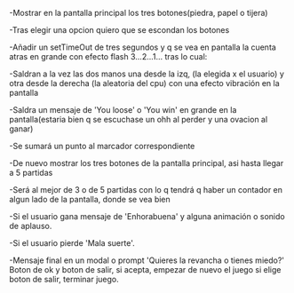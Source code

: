 
-Mostrar en la pantalla principal los tres botones(piedra, papel o tijera)

-Tras elegir una opcion quiero que se escondan los botones

-Añadir un setTimeOut de tres segundos y q se vea en pantalla la cuenta atras en grande con efecto flash 3...2...1... tras lo cual:

-Saldran a la vez las dos manos una desde la izq, (la elegida x el usuario) y otra desde la derecha (la aleatoria del cpu) con una efecto vibración en la pantalla

-Saldra un mensaje de 'You loose' o 'You win' en grande en la pantalla(estaria bien q se escuchase un ohh al perder y una ovacion al ganar)

-Se sumará un punto al marcador correspondiente

-De nuevo mostrar los tres botones de la pantalla principal, asi hasta llegar a 5 partidas

-Será al mejor de 3 o de 5 partidas con lo q tendrá q haber un contador en algun lado de la pantalla, donde se vea bien

-Si el usuario gana mensaje de 'Enhorabuena' y alguna animación o sonido de aplauso.

-Si el usuario pierde 'Mala suerte'.

-Mensaje final en un modal o prompt 'Quieres la revancha o tienes miedo?' Boton de ok y boton de salir, si acepta, empezar de nuevo el juego si elige boton de salir, terminar juego.